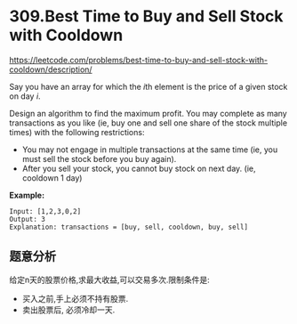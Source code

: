 # 309.Best Time to Buy and Sell Stock with Cooldown 

https://leetcode.com/problems/best-time-to-buy-and-sell-stock-with-cooldown/description/

Say you have an array for which the *i*th element is the price of a given stock on day *i*.

Design an algorithm to find the maximum profit. You may complete as many transactions as you like (ie, buy one and sell one share of the stock multiple times) with the following restrictions:

- You may not engage in multiple transactions at the same time (ie, you must sell the stock before you buy again).
- After you sell your stock, you cannot buy stock on next day. (ie, cooldown 1 day)

**Example:**

```
Input: [1,2,3,0,2]
Output: 3 
Explanation: transactions = [buy, sell, cooldown, buy, sell]
```



## 题意分析

给定n天的股票价格,求最大收益,可以交易多次.限制条件是:

- 买入之前,手上必须不持有股票.
- 卖出股票后, 必须冷却一天.


